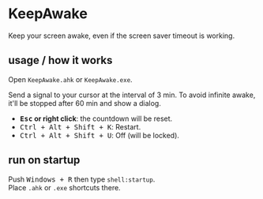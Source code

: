 # KeepAwake

Keep your screen awake, even if the screen saver timeout is working.

## usage / how it works

Open `KeepAwake.ahk` or `KeepAwake.exe`.

Send a signal to your cursor at the interval of 3 min.
To avoid infinite awake, it'll be stopped after 60 min and show a dialog.

- __<kbd>Esc</kbd> or right click__: the countdown will be reset.
- <kbd>Ctrl + Alt + Shift + K</kbd>: Restart.
- <kbd>Ctrl + Alt + Shift + U</kbd>: Off (will be locked).

## run on startup

Push <kbd>Windows + R</kbd> then type `shell:startup`.  
Place `.ahk` or `.exe` shortcuts there.
